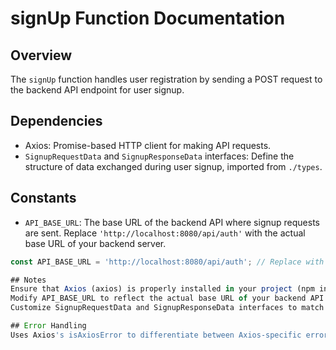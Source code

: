 # signUp Function Documentation

## Overview

The `signUp` function handles user registration by sending a POST request to the backend API endpoint for user signup.

## Dependencies

- Axios: Promise-based HTTP client for making API requests.
- `SignupRequestData` and `SignupResponseData` interfaces: Define the structure of data exchanged during user signup, imported from `./types`.

## Constants

- `API_BASE_URL`: The base URL of the backend API where signup requests are sent. Replace `'http://localhost:8080/api/auth'` with the actual base URL of your backend server.

```typescript
const API_BASE_URL = 'http://localhost:8080/api/auth'; // Replace with your actual backend base URL

## Notes
Ensure that Axios (axios) is properly installed in your project (npm install axios).
Modify API_BASE_URL to reflect the actual base URL of your backend API endpoint.
Customize SignupRequestData and SignupResponseData interfaces to match the expected data structure defined by your backend API.

## Error Handling
Uses Axios's isAxiosError to differentiate between Axios-specific errors and other errors. If an Axios error occurs, it throws an Error with the response data's error message. Otherwise, it throws a generic error message.